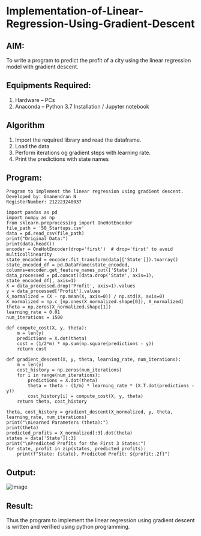 # Implementation-of-Linear-Regression-Using-Gradient-Descent

## AIM:
To write a program to predict the profit of a city using the linear regression model with gradient descent.

## Equipments Required:
1. Hardware – PCs
2. Anaconda – Python 3.7 Installation / Jupyter notebook

## Algorithm
1. Import the required library and read the dataframe.
2. Load the data
3. Perform iterations og gradient steps with learning rate.
4. Print the predictions with state names

## Program:
```
Program to implement the linear regression using gradient descent.
Developed by: Gnanendran N
RegisterNumber: 212223240037
```
```
import pandas as pd
import numpy as np
from sklearn.preprocessing import OneHotEncoder
file_path = '50_Startups.csv'
data = pd.read_csv(file_path)
print("Original Data:")
print(data.head())
encoder = OneHotEncoder(drop='first')  # drop='first' to avoid multicollinearity
state_encoded = encoder.fit_transform(data[['State']]).toarray()
state_encoded_df = pd.DataFrame(state_encoded, columns=encoder.get_feature_names_out(['State']))
data_processed = pd.concat([data.drop('State', axis=1), state_encoded_df], axis=1)
X = data_processed.drop('Profit', axis=1).values
y = data_processed['Profit'].values
X_normalized = (X - np.mean(X, axis=0)) / np.std(X, axis=0)
X_normalized = np.c_[np.ones(X_normalized.shape[0]), X_normalized]
theta = np.zeros(X_normalized.shape[1])
learning_rate = 0.01
num_iterations = 1500

def compute_cost(X, y, theta):
    m = len(y)
    predictions = X.dot(theta)
    cost = (1/2*m) * np.sum(np.square(predictions - y))
    return cost

def gradient_descent(X, y, theta, learning_rate, num_iterations):
    m = len(y)
    cost_history = np.zeros(num_iterations)
    for i in range(num_iterations):
        predictions = X.dot(theta)
        theta = theta - (1/m) * learning_rate * (X.T.dot(predictions - y))
        cost_history[i] = compute_cost(X, y, theta)        
    return theta, cost_history

theta, cost_history = gradient_descent(X_normalized, y, theta, learning_rate, num_iterations)
print("\nLearned Parameters (theta):")
print(theta)
predicted_profits = X_normalized[:3].dot(theta)
states = data['State'][:3]
print("\nPredicted Profits for the First 3 States:")
for state, profit in zip(states, predicted_profits):
    print(f"State: {state}, Predicted Profit: ${profit:.2f}")
```
## Output:
![image](https://github.com/user-attachments/assets/6dfc5121-044f-45f2-9bf2-9ad170d58de1)
## Result:
Thus the program to implement the linear regression using gradient descent is written and verified using python programming.
